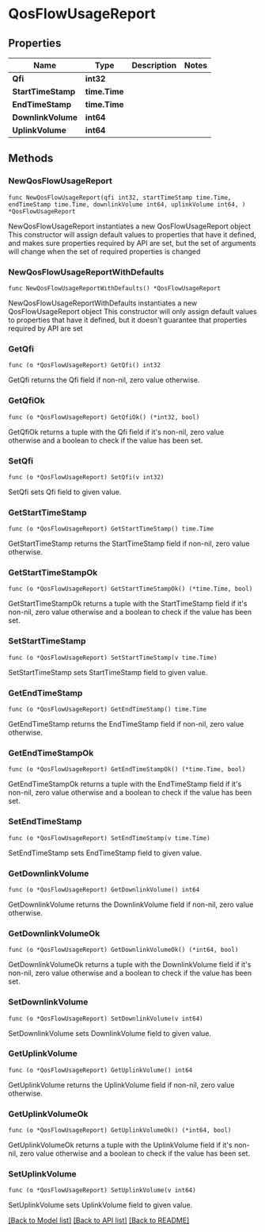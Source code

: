 # QosFlowUsageReport

## Properties

Name | Type | Description | Notes
------------ | ------------- | ------------- | -------------
**Qfi** | **int32** |  | 
**StartTimeStamp** | **time.Time** |  | 
**EndTimeStamp** | **time.Time** |  | 
**DownlinkVolume** | **int64** |  | 
**UplinkVolume** | **int64** |  | 

## Methods

### NewQosFlowUsageReport

`func NewQosFlowUsageReport(qfi int32, startTimeStamp time.Time, endTimeStamp time.Time, downlinkVolume int64, uplinkVolume int64, ) *QosFlowUsageReport`

NewQosFlowUsageReport instantiates a new QosFlowUsageReport object
This constructor will assign default values to properties that have it defined,
and makes sure properties required by API are set, but the set of arguments
will change when the set of required properties is changed

### NewQosFlowUsageReportWithDefaults

`func NewQosFlowUsageReportWithDefaults() *QosFlowUsageReport`

NewQosFlowUsageReportWithDefaults instantiates a new QosFlowUsageReport object
This constructor will only assign default values to properties that have it defined,
but it doesn't guarantee that properties required by API are set

### GetQfi

`func (o *QosFlowUsageReport) GetQfi() int32`

GetQfi returns the Qfi field if non-nil, zero value otherwise.

### GetQfiOk

`func (o *QosFlowUsageReport) GetQfiOk() (*int32, bool)`

GetQfiOk returns a tuple with the Qfi field if it's non-nil, zero value otherwise
and a boolean to check if the value has been set.

### SetQfi

`func (o *QosFlowUsageReport) SetQfi(v int32)`

SetQfi sets Qfi field to given value.


### GetStartTimeStamp

`func (o *QosFlowUsageReport) GetStartTimeStamp() time.Time`

GetStartTimeStamp returns the StartTimeStamp field if non-nil, zero value otherwise.

### GetStartTimeStampOk

`func (o *QosFlowUsageReport) GetStartTimeStampOk() (*time.Time, bool)`

GetStartTimeStampOk returns a tuple with the StartTimeStamp field if it's non-nil, zero value otherwise
and a boolean to check if the value has been set.

### SetStartTimeStamp

`func (o *QosFlowUsageReport) SetStartTimeStamp(v time.Time)`

SetStartTimeStamp sets StartTimeStamp field to given value.


### GetEndTimeStamp

`func (o *QosFlowUsageReport) GetEndTimeStamp() time.Time`

GetEndTimeStamp returns the EndTimeStamp field if non-nil, zero value otherwise.

### GetEndTimeStampOk

`func (o *QosFlowUsageReport) GetEndTimeStampOk() (*time.Time, bool)`

GetEndTimeStampOk returns a tuple with the EndTimeStamp field if it's non-nil, zero value otherwise
and a boolean to check if the value has been set.

### SetEndTimeStamp

`func (o *QosFlowUsageReport) SetEndTimeStamp(v time.Time)`

SetEndTimeStamp sets EndTimeStamp field to given value.


### GetDownlinkVolume

`func (o *QosFlowUsageReport) GetDownlinkVolume() int64`

GetDownlinkVolume returns the DownlinkVolume field if non-nil, zero value otherwise.

### GetDownlinkVolumeOk

`func (o *QosFlowUsageReport) GetDownlinkVolumeOk() (*int64, bool)`

GetDownlinkVolumeOk returns a tuple with the DownlinkVolume field if it's non-nil, zero value otherwise
and a boolean to check if the value has been set.

### SetDownlinkVolume

`func (o *QosFlowUsageReport) SetDownlinkVolume(v int64)`

SetDownlinkVolume sets DownlinkVolume field to given value.


### GetUplinkVolume

`func (o *QosFlowUsageReport) GetUplinkVolume() int64`

GetUplinkVolume returns the UplinkVolume field if non-nil, zero value otherwise.

### GetUplinkVolumeOk

`func (o *QosFlowUsageReport) GetUplinkVolumeOk() (*int64, bool)`

GetUplinkVolumeOk returns a tuple with the UplinkVolume field if it's non-nil, zero value otherwise
and a boolean to check if the value has been set.

### SetUplinkVolume

`func (o *QosFlowUsageReport) SetUplinkVolume(v int64)`

SetUplinkVolume sets UplinkVolume field to given value.



[[Back to Model list]](../README.md#documentation-for-models) [[Back to API list]](../README.md#documentation-for-api-endpoints) [[Back to README]](../README.md)


